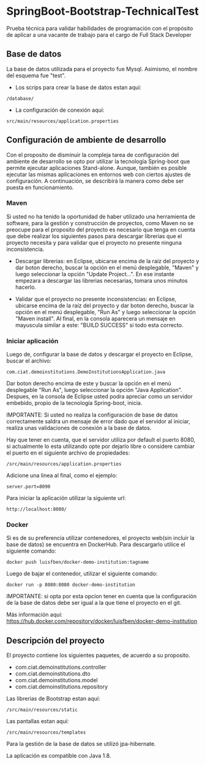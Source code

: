 # SpringBoot-Bootstrap-TechnicalTest
Prueba técnica para validar habilidades de programación con el propósito de aplicar a una vacante de trabajo para el cargo de Full Stack Developer 

## Base de datos

La base de datos utilizada para el proyecto fue Mysql. Asimismo, el nombre del esquema fue "test".

- Los scrips para crear la base de datos estan aquí:

`/database/`

- La configuración de conexión aquí:
 
`src/main/resources/application.properties`

## Configuración de ambiente de desarrollo

Con el proposito de disminuir la compleja tarea de configuración del ambiente de desarrollo se opto por utilizar la tecnología Spring-boot que permite ejecutar aplicaciones Stand-alone. Aunque, también es posible ejecutar las mismas aplicaciones en entornos web con ciertos ajustes de configuración. A continuación, se describirá la manera como debe ser puesta en funcionamiento.

### Maven

Si usted no ha tenido la oportunidad de haber utilizado una herramienta de software, para la gestión y construcción de proyectos, como Maven no se preocupe para el proposito del proyecto es necesario que tenga en cuenta que debe realizar los siguientes pasos para descargar librerias que el proyecto necesita y para validar que el proyecto no presente ninguna inconsistencia.

- Descargar librerias: en Eclipse, ubicarse encima de la raíz del proyecto y dar boton derecho, buscar la opción en el menú desplegable, "Maven" y luego seleccionar la opción "Update Project...". En ese instante empezara a descargar las librerias necesarias, tomara unos minutos hacerlo.

- Validar que el proyecto no presente inconsistencias: en Eclipse, ubicarse encima de la raíz del proyecto y dar boton derecho, buscar la opción en el menú desplegable, "Run As" y luego seleccionar la opción "Maven install". Al final, en la consola aparecera un mensaje en mayuscula similar a este: "BUILD SUCCESS" si todo esta correcto.

### Iniciar aplicación

Luego de, configurar la base de datos y descargar el proyecto en Eclipse, buscar el archivo:

`com.ciat.demoinstitutions.DemoInstitutionsApplication.java`

Dar boton derecho encima de este y buscar la opción en el menú desplegable "Run As", luego seleccionar la opción "Java Application". Despues, en la consola de Eclipse usted podra apreciar como un servidor embebido, propio de la tecnología Spring-boot, inicia.

IMPORTANTE: Si usted no realiza la configuración de base de datos correctamente saldra un mensaje de error dado que el servidor al iniciar, realiza unas validaciones de conexión a la base de datos.

Hay que tener en cuenta, que el servidor utiliza por default el puerto 8080, si actualmente lo esta utilizando opte por dejarlo libre o considere cambiar el puerto en el siguiente archivo de propiedades:

`/src/main/resources/application.properties`

Adicione una linea al final, como el ejemplo:

`server.port=8090`

Para iniciar la aplicación utilizar la siguiente url:

`http://localhost:8080/`

### Docker

Si es de su preferencia utilizar contenedores, el proyecto web(sin incluir la base de datos) se encuentra en DockerHub. Para descargarlo utilice el siguiente comando:

`docker push luisfben/docker-demo-institution:tagname`

Luego de bajar el contenedor, utilizar el siguiente comando:

`docker run -p 8080:8080 docker-demo-institution`

IMPORTANTE: si opta por esta opcíon tener en cuenta que la configuración de la base de datos debe ser igual a la que tiene el proyecto en el git.

Más información aquí:
https://hub.docker.com/repository/docker/luisfben/docker-demo-institution

## Descripción del proyecto

El proyecto contiene los siguientes paquetes, de acuerdo a su proposito.

- com.ciat.demoinstitutions.controller
- com.ciat.demoinstitutions.dto
- com.ciat.demoinstitutions.model
- com.ciat.demoinstitutions.repository

Las librerias de Bootstrap estan aquí:

`/src/main/resources/static`

Las pantallas estan aquí:

`/src/main/resources/templates`

Para la gestión de la base de datos se utilizó jpa-hibernate.

La aplicación es compatible con Java 1.8.
